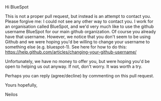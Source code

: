Hi BlueSpot

This is not a proper pull request, but instead is an attempt to contact you.
Please forgive me: I could not see any other way to contact you.
I work for an organisation called BlueSpot, and we'd very much like to use the github username BlueSpot for our main github organization.
Of course you already have that username.
However, we notice that you don't seem to be using Github and we were hoping you'd be willing to change your username to something else (e.g. bluespot-1).
See here for how to do this: https://help.github.com/articles/changing-your-github-username/

Unfortunately, we have no money to offer you, but were hoping you'd be open to helping us out anyway.
If not, don't worry. It was worth a try.

Perhaps you can reply (agree/decline) by commenting on this pull request.

Yours hopefully,

Neilos



